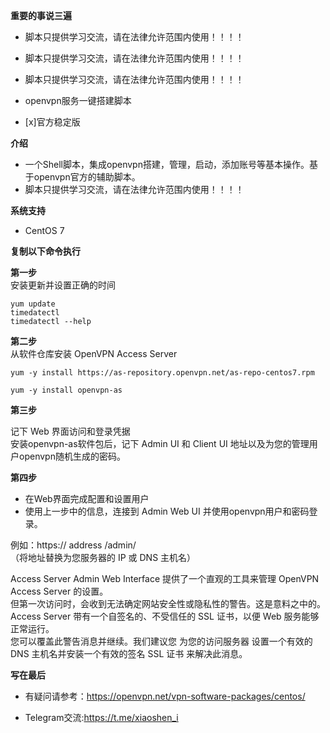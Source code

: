 **重要的事说三遍**

- 脚本只提供学习交流，请在法律允许范围内使用！！！！<br>
- 脚本只提供学习交流，请在法律允许范围内使用！！！！<br>
- 脚本只提供学习交流，请在法律允许范围内使用！！！！<br>
   
- openvpn服务一键搭建脚本<br>
- [x]官方稳定版<br>

**介绍**<br>
- 一个Shell脚本，集成openvpn搭建，管理，启动，添加账号等基本操作。基于openvpn官方的辅助脚本。<br>
- 脚本只提供学习交流，请在法律允许范围内使用！！！！<br>

**系统支持**<br>

- CentOS 7<br>

**复制以下命令执行**<br>

**第一步**<br>
安装更新并设置正确的时间  <br>
<pre><code>yum update
timedatectl
timedatectl --help</code></pre>

**第二步**<br>
从软件仓库安装 OpenVPN Access Server<br>
<pre><code>yum -y install https://as-repository.openvpn.net/as-repo-centos7.rpm</code></pre>
<pre><code>yum -y install openvpn-as</code></pre>

**第三步**<br>

记下 Web 界面访问和登录凭据<br>
安装openvpn-as软件包后，记下 Admin UI 和 Client UI 地址以及为您的管理用户openvpn随机生成的密码。<br>

**第四步**<br>

- 在Web界面完成配置和设置用户<br>
- 使用上一步中的信息，连接到 Admin Web UI 并使用openvpn用户和密码登录。<br>

例如：https:// address /admin/<br>
（将地址替换为您服务器的 IP 或 DNS 主机名）<br>

Access Server Admin Web Interface 提供了一个直观的工具来管理 OpenVPN Access Server 的设置。<br>
但第一次访问时，会收到无法确定网站安全性或隐私性的警告。这是意料之中的。Access Server 带有一个自签名的、不受信任的 SSL 证书，以便 Web 服务能够正常运行。<br>
您可以覆盖此警告消息并继续。我们建议您  为您的访问服务器 设置一个有效的 DNS 主机名并安装一个有效的签名 SSL 证书 来解决此消息。<br>

**写在最后**<br>

- 有疑问请参考：https://openvpn.net/vpn-software-packages/centos/<br>

- Telegram交流:https://t.me/xiaoshen_i<br>
